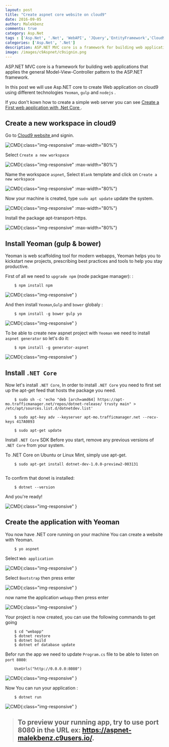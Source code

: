 ```yaml
---
layout: post
title: "Create aspnet core website on cloud9"
date: 2016-09-05
author: Malekbenz
comments: true
category: Asp.Net
tags : ['Asp.Net', '.Net', 'WebAPI', 'JQuery','EntityFramework','Cloud9']
categories: ['Asp.Net', '.Net']
description: ASP.NET MVC core is a framework for building web applications that applies the general Model-View-Controller pattern to the ASP.NET framework.
image: /images/c9Aspnet/c9signin.png
---
```


ASP.NET MVC core is a framework for building web applications that applies the general Model-View-Controller pattern to the ASP.NET framework.

In this post we will use Asp.NET core to create Web application on cloud9 using different technologies `Yeoman`, `gulp` and `nodejs` .

If you don't kown how to create a simple web server you can see [Create a First web application with .Net Core ](/blog/2016/08/05/First-web-application-dotnet-core-linux).

## Create a new workspace in cloud9 

Go to [Cloud9 website ](https://c9.io/) and signin.

![CMD](/images/c9Aspnet/c9signin.png){:class="img-responsive" :max-width="80%"}

Select `Create a new workspace` 

![CMD](/images/c9Aspnet/c9workspace.png){:class="img-responsive" :max-width="80%"}

Name the workspace `aspnet`, Select `Blank` template and click on `Create a new workspace` 

![CMD](/images/c9Aspnet/c9createworkspace.png){:class="img-responsive" :max-width="80%"}

Now your machine is created, type  `sudo apt update` update the system.

![CMD](/images/c9Aspnet/c9npm-upgrade.png){:class="img-responsive" :max-width="80%"}

<script async src="//pagead2.googlesyndication.com/pagead/js/adsbygoogle.js"></script>
<!-- malekbenz.autobanner -->
<ins class="adsbygoogle"
     style="display:block"
     data-ad-client="ca-pub-5586778286582193"
     data-ad-slot="1751653660"
     data-ad-format="auto"></ins>
<script>
(adsbygoogle = window.adsbygoogle || []).push({});
</script>


Install the package apt-transport-https.

![CMD](/images/c9Aspnet/c9apt-transport-https.png){:class="img-responsive" :max-width="80%"}


## Install Yeoman (gulp & bower) 

Yeoman is web scaffolding tool for modern webapps, Yeoman helps you to kickstart new projects, prescribing best practices and tools to help you stay productive.

First of all we need to `upgrade npm` (node packgae manager): :

```
    $ npm install npm     
```

![CMD](/images/c9Aspnet/c9npm-upgrade.png){:class="img-responsive" }


And then install `Yeoman`,`Gulp` and  `bower` globaly :

```
    $ npm install -g bower gulp yo     
```

![CMD](/images/c9Aspnet/c9-bower-gulp-yo.png){:class="img-responsive" }

To be able to create new aspnet project with `Yeoman` we need to install `aspnet generator` so let's do it:

```
    $ npm install -g generator-aspnet    
```
 
![CMD](/images/c9Aspnet/c9-asp-gen.png){:class="img-responsive" }

## Install `.NET Core`

Now let's install `.NET Core`, In order to install `.NET Core` you need to first set up the apt-get feed that hosts the package you need.

```
    $ sudo sh -c 'echo "deb [arch=amd64] https://apt-mo.trafficmanager.net/repos/dotnet-release/ trusty main" > /etc/apt/sources.list.d/dotnetdev.list'
    
    $ sudo apt-key adv --keyserver apt-mo.trafficmanager.net --recv-keys 417A0893
    
    $ sudo apt-get update
```

Install `.NET Core` SDK Before you start, remove any previous versions of `.NET Core` from your system.

To .NET Core on Ubuntu or Linux Mint, simply use apt-get.

```
    $ sudo apt-get install dotnet-dev-1.0.0-preview2-003131
    
```

To confirm that donet is installed: 

```
    $ dotnet --version
```

And you're ready!

![CMD](/images/c9Aspnet/c9-net-version.png){:class="img-responsive" }


## Create the application with Yeoman

You now have .NET core running on your machine You can create a website with Yeoman.

```
    $ yo aspnet
```

Select `Web application`  

![CMD](/images/c9Aspnet/c9-yo-webapp.png){:class="img-responsive" }

Select `Bootstrap`  then press enter

![CMD](/images/c9Aspnet/c9-yo-bootstrap.png){:class="img-responsive" }

now name the application  `webapp` then press enter  

![CMD](/images/c9Aspnet/c9-project.png){:class="img-responsive" }

Your project is now created, you can use the following commands to get going

```
    $ cd "webapp"
    $ dotnet restore
    $ dotnet build
    $ dotnet ef database update

```

Befor run the app we need to update `Program.cs` file to be able to listen on `port 8080`:

```
    UseUrls("http://0.0.0.0:8080")

```

![CMD](/images/c9Aspnet/c9-app.useUrls.png){:class="img-responsive" }

Now You can run your application : 
```
    $ dotnet run

```

![CMD](/images/c9Aspnet/c9-app-running.png){:class="img-responsive" }

>
> ## To preview your running app, try to use port 8080 in the URL ex: https://aspnet-malekbenz.c9users.io/.
>